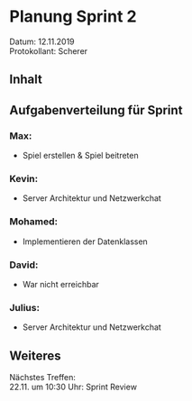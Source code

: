 # Planung Sprint 2
Datum: 12.11.2019  
Protokollant: Scherer

## Inhalt

## Aufgabenverteilung für Sprint

### Max:
- Spiel erstellen & Spiel beitreten

### Kevin:
- Server Architektur und Netzwerkchat

### Mohamed:
- Implementieren der Datenklassen

### David:
- War nicht erreichbar

### Julius:
- Server Architektur und Netzwerkchat


## Weiteres

Nächstes Treffen:  
22.11. um 10:30 Uhr: Sprint Review




